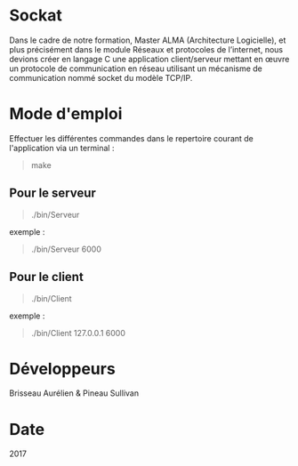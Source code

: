 # Sockat
Dans le cadre de notre formation, Master ALMA (Architecture Logicielle), et plus précisément dans le module Réseaux et protocoles de l’internet, nous devions créer en langage C une application client/serveur mettant en œuvre un protocole de communication en réseau utilisant un mécanisme de communication nommé socket du modèle TCP/IP.

# Mode d'emploi
Effectuer les différentes commandes dans le repertoire courant de l'application via un terminal :

> make

## Pour le serveur

> ./bin/Serveur <port>

exemple : 

> ./bin/Serveur 6000


## Pour le client

> ./bin/Client <IP> <port>

exemple : 

> ./bin/Client 127.0.0.1 6000

# Développeurs
Brisseau Aurélien & Pineau Sullivan

# Date
2017